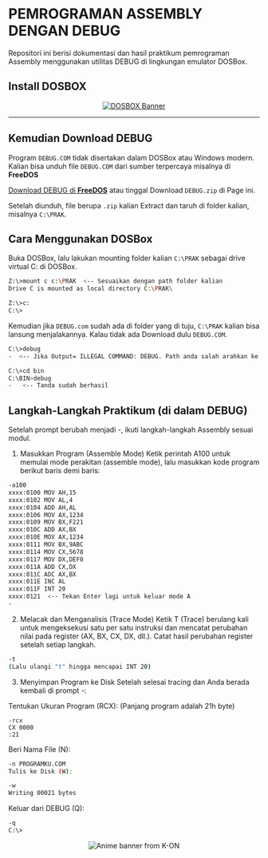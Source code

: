 # PEMROGRAMAN ASSEMBLY DENGAN DEBUG

Repositori ini berisi dokumentasi dan hasil praktikum pemrograman Assembly menggunakan utilitas DEBUG di lingkungan emulator DOSBox.

## Install DOSBOX

<div align="center">
<a href="https://www.dosbox.com/download.php?main=1">
  <img src="https://www.dosgames.com/blogimgs/dosbox-banner.png" alt="DOSBOX Banner" />
</a>
</div>

---

## Kemudian Download DEBUG

Program `DEBUG.COM` tidak disertakan dalam DOSBox atau Windows modern. Kalian bisa unduh file `DEBUG.COM` dari sumber terpercaya misalnya di **FreeDOS**

<a href="https://www.freedos.org/download/">Download DEBUG di **FreeDOS**</a> atau tinggal Download `DEBUG.zip` di Page ini.

Setelah diunduh, file berupa `.zip` kalian Extract dan taruh di folder kalian, misalnya `C:\PRAK`.


## Cara Menggunakan DOSBox

Buka DOSBox, lalu lakukan mounting folder kalian `C:\PRAK` sebagai drive virtual C: di DOSBox.

```bash
Z:\>mount c c:\PRAK  <-- Sesuaikan dengan path folder kalian
Drive C is mounted as local directory C:\PRAK\

Z:\>c:
C:\>
```

Kemudian jika `DEBUG.com` sudah ada di folder yang di tuju, `C:\PRAK` kalian bisa lansung menjalakannya. Kalau tidak ada Download dulu `DEBUG.COM`.

```bash
C:\>debug
-  <-- Jika Output= ILLEGAL COMMAND: DEBUG. Path anda salah arahkan ke folder BIN tempat DEBUG.com berada
```

```bash
C:\>cd bin
C:\BIN>debug
-   <-- Tanda sudah berhasil
```

## Langkah-Langkah Praktikum (di dalam DEBUG)

Setelah prompt berubah menjadi -, ikuti langkah-langkah Assembly sesuai modul.

1. Masukkan Program (Assemble Mode)
Ketik perintah A100 untuk memulai mode perakitan (assemble mode), lalu masukkan kode program berikut baris demi baris:

```bash
-a100
xxxx:0100 MOV AH,15
xxxx:0102 MOV AL,4
xxxx:0104 ADD AH,AL
xxxx:0106 MOV AX,1234
xxxx:0109 MOV BX,F221
xxxx:010C ADD AX,BX
xxxx:010E MOV AX,1234
xxxx:0111 MOV BX,9ABC
xxxx:0114 MOV CX,5678
xxxx:0117 MOV DX,DEF0
xxxx:011A ADD CX,DX
xxxx:011C ADC AX,BX
xxxx:011E INC AL
xxxx:011F INT 20
xxxx:0121  <-- Tekan Enter lagi untuk keluar mode A
-
```

2. Melacak dan Menganalisis (Trace Mode)
Ketik T (Trace) berulang kali untuk mengeksekusi satu per satu instruksi dan mencatat perubahan nilai pada register (AX, BX, CX, DX, dll.). Catat hasil perubahan register setelah setiap langkah.

```bash
-t
(Lalu ulangi "t" hingga mencapai INT 20)
```

3. Menyimpan Program ke Disk
Setelah selesai tracing dan Anda berada kembali di prompt -:

Tentukan Ukuran Program (RCX): (Panjang program adalah 21h byte)

```
-rcx
CX 0000
:21
```

Beri Nama File (N):
```bash
-n PROGRAMKU.COM
Tulis ke Disk (W):
```

```bash
-w
Writing 00021 bytes
```

Keluar dari DEBUG (Q):

```bash
-q
C:\>
```

<div align="center">
  <img src="https://i.pinimg.com/originals/39/80/19/39801915efa95200f03a95629ad3d025.gif" alt="Anime banner from K-ON"/>
</div>
